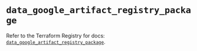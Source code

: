# `data_google_artifact_registry_package`

Refer to the Terraform Registry for docs: [`data_google_artifact_registry_package`](https://registry.terraform.io/providers/hashicorp/google-beta/6.49.0/docs/data-sources/google_artifact_registry_package).
